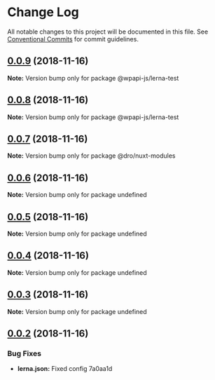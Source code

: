 # Change Log

All notable changes to this project will be documented in this file.
See [Conventional Commits](https://conventionalcommits.org) for commit guidelines.

<a name="0.0.9"></a>
## [0.0.9](https://github.com/davidroyer/wpapi-test/compare/v0.0.8...v0.0.9) (2018-11-16)




**Note:** Version bump only for package @wpapi-js/lerna-test

<a name="0.0.8"></a>
## [0.0.8](https://github.com/davidroyer/wpapi-test/compare/v0.0.7...v0.0.8) (2018-11-16)




**Note:** Version bump only for package @wpapi-js/lerna-test

<a name="0.0.7"></a>
## [0.0.7](https://github.com/davidroyer/wpapi-test/compare/v0.0.6...v0.0.7) (2018-11-16)




**Note:** Version bump only for package @dro/nuxt-modules

<a name="0.0.6"></a>
## [0.0.6](https://github.com/davidroyer/wpapi-test/compare/v0.0.5...v0.0.6) (2018-11-16)




**Note:** Version bump only for package undefined

<a name="0.0.5"></a>
## [0.0.5](https://github.com/davidroyer/wpapi-test/compare/v0.0.4...v0.0.5) (2018-11-16)




**Note:** Version bump only for package undefined

<a name="0.0.4"></a>
## [0.0.4](https://github.com/davidroyer/wpapi-test/compare/v0.0.3...v0.0.4) (2018-11-16)




**Note:** Version bump only for package undefined

<a name="0.0.3"></a>
## [0.0.3](/compare/v0.0.2...v0.0.3) (2018-11-16)




**Note:** Version bump only for package undefined

<a name="0.0.2"></a>
## [0.0.2](/compare/v0.0.1...v0.0.2) (2018-11-16)


### Bug Fixes

* **lerna.json:** Fixed config 7a0aa1d
